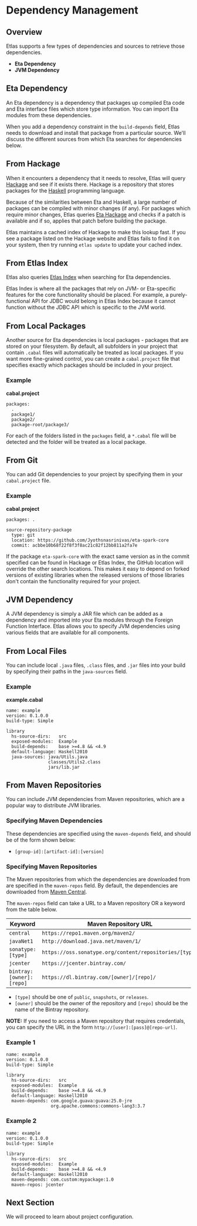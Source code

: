 # Dependency Management

## Overview

Etlas supports a few types of dependencies and sources to retrieve those dependencies.

- **Eta Dependency**
- **JVM Dependency**

## Eta Dependency

An Eta dependency is a dependency that packages up compiled Eta code and Eta interface files which store type information. You can import Eta modules from these dependencies.

When you add a dependency constraint in the `build-depends` field, Etlas needs to download and install that package from a particular source. We'll discuss the different sources from which Eta searches for dependencies below.

## From Hackage

When it encounters a dependency that it needs to resolve, Etlas will query [Hackage](https://hackage.haskell.org/) and see if it exists there. Hackage is a repository that stores packages for the [Haskell](https://www.haskell.org/) programming language. 

Because of the similarities between Eta and Haskell, a large number of packages can be compiled with minor changes (if any). For packages which require minor changes, Etlas queries [Eta Hackage](https://github.com/typelead/eta-hackage) and checks if a patch is available and if so, applies that patch before building the package.

Etlas maintains a cached index of Hackage to make this lookup fast. If you see a package listed on the Hackage website and Etlas fails to find it on your system, then try running `etlas update` to update your cached index.

## From Etlas Index

Etlas also queries [Etlas Index](https://github.com/typelead/etlas-index) when searching for Eta dependencies. 

Etlas Index is where all the packages that rely on JVM- or Eta-specific features for the core functionality should be placed. For example, a purely-functional API for JDBC would belong in Etlas Index because it cannot function without the JDBC API which is specific to the JVM world.

## From Local Packages

Another source for Eta dependencies is local packages - packages that are stored on your filesystem. By default, all subfolders in your project that contain `.cabal` files will automatically be treated as local packages. If you want more fine-grained control, you can create a `cabal.project` file that specifies exactly which packages should be included in your project.

### Example

**cabal.project**
```
packages:
  . 
  package1/
  package2/
  package-root/package3/
```

For each of the folders listed in the `packages` field, a `*.cabal` file will be detected and the folder will be treated as a local package.

## From Git

You can add Git dependencies to your project by specifying them in your `cabal.project` file.

### Example

**cabal.project**
```
packages: .

source-repository-package
  type: git
  location: https://github.com/Jyothsnasrinivas/eta-spark-core
  commit: acbbe10b68f22f8f3f8ac21c82f12bb811a2fa7e
```

If the package `eta-spark-core` with the exact same version as in the commit specified can be found in Hackage or Etlas Index, the GitHub location will override the other search locations. This makes it easy to depend on forked versions of existing libraries when the released versions of those libraries don't contain the functionality required for your project.


## JVM Dependency

A JVM dependency is simply a JAR file which can be added as a dependency and imported into your Eta modules through the Foreign Function Interface. Etlas allows you to specify JVM dependencies using various fields that are available for all components.

## From Local Files

You can include local `.java` files, `.class` files, and `.jar` files into your build by specifying their paths in the `java-sources` field.

### Example

**example.cabal**
```
name: example
version: 0.1.0.0
build-type: Simple

library
  hs-source-dirs:   src
  exposed-modules:  Example
  build-depends:    base >=4.8 && <4.9
  default-language: Haskell2010
  java-sources: java/Utils.java
                classes/Utils2.class
                jars/lib.jar
```

## From Maven Repositories

You can include JVM dependencies from Maven repositories, which are a popular way to distribute JVM libraries. 

### Specifying Maven Dependencies

These dependencies are specified using the `maven-depends` field, and should be of the form shown below:

- `[group-id]:[artifact-id]:[version]`

### Specifying Maven Repositories

The Maven repositories from which the dependencies are downloaded from are specified in the `maven-repos` field. By default, the dependencies are downloaded from [Maven Central](https://mvnrepository.com/repos/central).

The `maven-repos` field can take a URL to a Maven repository OR a keyword from the table below.

| Keyword                    | Maven Repository URL                                     |
| -------------------------- | -------------------------------------------------------- |
| `central`                  | `https://repo1.maven.org/maven2/`                        |
| `javaNet1`                 | `http://download.java.net/maven/1/`                      |
| `sonatype:[type]`          | `https://oss.sonatype.org/content/repositories/[type]`   |
| `jcenter`                  | `https://jcenter.bintray.com/`                           |
| `bintray:[owner]:[repo]`   | `https://dl.bintray.com/[owner]/[repo]/`                 |

- `[type]` should be one of `public`, `snapshots`, or `releases`.
- `[owner]` should be the owner of the repository and `[repo]` should be the name of the Bintray repository.

**NOTE:** If you need to access a Maven repository that requires credentials, you can specify the URL in the form `http://[user]:[pass]@[repo-url]`.

### Example 1

```
name: example
version: 0.1.0.0
build-type: Simple

library
  hs-source-dirs:   src
  exposed-modules:  Example
  build-depends:    base >=4.8 && <4.9
  default-language: Haskell2010
  maven-depends: com.google.guava:guava:25.0-jre
                 org.apache.commons:commons-lang3:3.7
```

### Example 2

```
name: example
version: 0.1.0.0
build-type: Simple

library
  hs-source-dirs:   src
  exposed-modules:  Example
  build-depends:    base >=4.8 && <4.9
  default-language: Haskell2010
  maven-depends: com.custom:mypackage:1.0
  maven-repos: jcenter
```

## Next Section

We will proceed to learn about project configuration.
